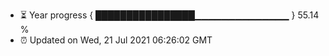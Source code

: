 - ⏳ Year progress { ████████████████▁▁▁▁▁▁▁▁▁▁▁▁▁▁ } 55.14 %
- ⏰ Updated on Wed, 21 Jul 2021 06:26:02 GMT

